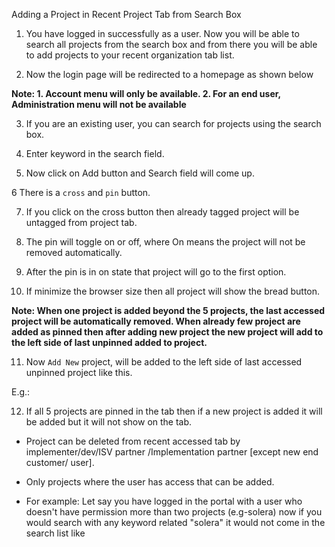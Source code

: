 Adding a Project in Recent Project Tab from Search Box

1. You have logged in successfully as a user. Now  you will be able to search all projects from the search box and from there you will be able to add projects to your recent organization tab list. 

2. Now the login page will be redirected to a homepage as shown below



**Note: 1. Account menu will only be available.
      2. For an end user, Administration menu will not be available**

3. If you are an existing user, you can search for projects using the search box.

4. Enter  keyword in the search field.

5. Now click on Add button and Search field will come up.

6 There is a `cross` and `pin` button. 

7. If you click on the cross button then already tagged project will be untagged from project tab.

8. The pin will toggle on or off, where On means the project will not be removed automatically.

9. After the pin is in on state that project will go to the first option.


10. If minimize the browser size then all project will show the bread button.

**Note: When one project is added beyond the 5 projects, the last accessed project will be automatically removed.
When already few project are added as pinned then after adding new project the new project will add to the left 
side of last unpinned added to project.**

11. Now `Add New` project, will be added to the left side of last accessed unpinned project like this. 

E.g.:

12. If all 5 projects are pinned in the tab then if a new project is added it will be added but it will not show on the tab.

* Project can be deleted from recent accessed tab by implementer/dev/ISV partner /Implementation partner  [except new end customer/ user].

* Only projects where the user has access that can be added.

* For example: Let say you have logged in the portal with a user who doesn't have permission more than two projects (e.g-solera) now if you would search with any keyword related "solera"  it would not come in the search list like
